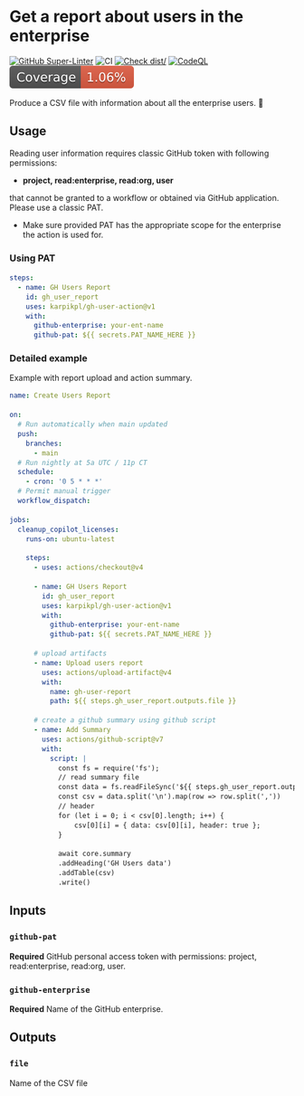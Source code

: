# Get a report about users in the enterprise

[![GitHub Super-Linter](https://github.com/karpikpl/gh-user-action/actions/workflows/linter.yml/badge.svg)](https://github.com/super-linter/super-linter)
![CI](https://github.com/karpikpl/gh-user-action/actions/workflows/ci.yml/badge.svg)
[![Check dist/](https://github.com/karpikpl/gh-user-action/actions/workflows/check-dist.yml/badge.svg)](https://github.com/karpikpl/gh-user-action/actions/workflows/check-dist.yml)
[![CodeQL](https://github.com/karpikpl/gh-user-action/actions/workflows/codeql-analysis.yml/badge.svg)](https://github.com/karpikpl/gh-user-action/actions/workflows/codeql-analysis.yml)
[![Coverage](./badges/coverage.svg)](./badges/coverage.svg)

Produce a CSV file with information about all the enterprise users. :rocket:

## Usage

Reading user information requires classic GitHub token with following
permissions:

- **project, read:enterprise, read:org, user**

that cannot be granted to a workflow or obtained via GitHub application. Please
use a classic PAT.

- Make sure provided PAT has the appropriate scope for the enterprise the action
  is used for.

### Using PAT

```yaml
steps:
  - name: GH Users Report
    id: gh_user_report
    uses: karpikpl/gh-user-action@v1
    with:
      github-enterprise: your-ent-name
      github-pat: ${{ secrets.PAT_NAME_HERE }}
```

### Detailed example

Example with report upload and action summary.

```yml
name: Create Users Report

on:
  # Run automatically when main updated
  push:
    branches:
      - main
  # Run nightly at 5a UTC / 11p CT
  schedule:
    - cron: '0 5 * * *'
  # Permit manual trigger
  workflow_dispatch:

jobs:
  cleanup_copilot_licenses:
    runs-on: ubuntu-latest

    steps:
      - uses: actions/checkout@v4

      - name: GH Users Report
        id: gh_user_report
        uses: karpikpl/gh-user-action@v1
        with:
          github-enterprise: your-ent-name
          github-pat: ${{ secrets.PAT_NAME_HERE }}

      # upload artifacts
      - name: Upload users report
        uses: actions/upload-artifact@v4
        with:
          name: gh-user-report
          path: ${{ steps.gh_user_report.outputs.file }}

      # create a github summary using github script
      - name: Add Summary
        uses: actions/github-script@v7
        with:
          script: |
            const fs = require('fs');
            // read summary file
            const data = fs.readFileSync('${{ steps.gh_user_report.outputs.file }}', 'utf8');
            const csv = data.split('\n').map(row => row.split(','))
            // header
            for (let i = 0; i < csv[0].length; i++) {
                csv[0][i] = { data: csv[0][i], header: true };
            }

            await core.summary
            .addHeading('GH Users data')
            .addTable(csv)
            .write()
```

## Inputs

### `github-pat`

**Required** GitHub personal access token with permissions: project,
read:enterprise, read:org, user.

### `github-enterprise`

**Required** Name of the GitHub enterprise.

## Outputs

### `file`

Name of the CSV file
